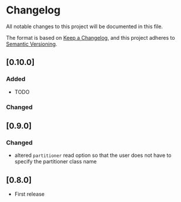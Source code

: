 # Changelog

All notable changes to this project will be documented in this file.

The format is based on [Keep a Changelog](https://keepachangelog.com/en/1.0.0/),
and this project adheres to [Semantic Versioning](https://semver.org/spec/v2.0.0.html).

## [0.10.0]

### Added

- TODO

### Changed

## [0.9.0]

### Changed

- altered <code>partitioner</code> read option so that the user does not have to specify the partitioner class name

## [0.8.0]

- First release